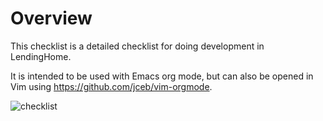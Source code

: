 # Overview
This checklist is a detailed checklist for doing development in LendingHome.

It is intended to be used with Emacs org mode, but can also be opened in Vim using https://github.com/jceb/vim-orgmode.

![checklist](https://zippy.gfycat.com/ViciousFlatIsopod.gif)
